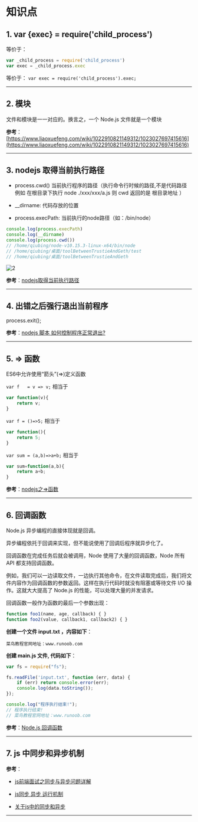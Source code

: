 # 知识点

## 1. var {exec} = require('child_process')

等价于：

```js
var _child_process = require('child_process')
var exec = _child_process.exec
```

等价于： `var exec = require('child_process').exec;`

---

## 2. 模块

文件和模块是一一对应的。换言之，一个 Node.js 文件就是一个模块

**参考**：[https://www.liaoxuefeng.com/wiki/1022910821149312/1023027697415616](https://www.liaoxuefeng.com/wiki/1022910821149312/1023027697415616)

---

## 3. nodejs 取得当前执行路径

- process.cwd() 当前执行程序的路径（执行命令行时候的路径,不是代码路径 例如 在根目录下执行 node ./xxx/xxx/a.js 则 cwd 返回的是 根目录地址 ）

- __dirname: 代码存放的位置

- process.execPath: 当前执行的node路径（如：/bin/node）

```js
console.log(process.execPath)
console.log(__dirname)
console.log(process.cwd())
// /home/qiubing/node-v10.15.3-linux-x64/bin/node
// /home/qiubing/桌面/toolBetweenTrustieAndGeth/test
// /home/qiubing/桌面/toolBetweenTrustieAndGeth
```

![2](http://ww1.sinaimg.cn/large/006alGmrly1g3hd44bgpaj312f0r4q6w.jpg)

**参考**：[nodejs取得当前执行路径](https://blog.csdn.net/ISaiSai/article/details/53442748)

---

## 4. 出错之后强行退出当前程序

process.exit();

**参考**：[nodejs 脚本 如何控制程序正常退出?](https://cnodejs.org/topic/580593b527a1d99178a98f51)

---

## 5. => 函数

ES6中允许使用“箭头”(=>)定义函数

`var f   = v => v;` 相当于

```js
var function(v){
    return v;
}
```

`var f = ()=>5;` 相当于

```js
var function(){
    return 5;
}
```

`var sum = (a,b)=>a+b;` 相当于

```js
var sum=function(a,b){
    return a+b;
}
```

**参考**：[nodejs之=>函数](https://blog.csdn.net/qq_21816375/article/details/74780009)

---

## 6. 回调函数

Node.js 异步编程的直接体现就是回调。

异步编程依托于回调来实现，但不能说使用了回调后程序就异步化了。

回调函数在完成任务后就会被调用，Node 使用了大量的回调函数，Node 所有 API 都支持回调函数。

例如，我们可以一边读取文件，一边执行其他命令，在文件读取完成后，我们将文件内容作为回调函数的参数返回。这样在执行代码时就没有阻塞或等待文件 I/O 操作。这就大大提高了 Node.js 的性能，可以处理大量的并发请求。

回调函数一般作为函数的最后一个参数出现：

```js
function foo1(name, age, callback) { }
function foo2(value, callback1, callback2) { }
```

**创建一个文件 input.txt ，内容如下**：

`菜鸟教程官网地址：www.runoob.com`

**创建 main.js 文件, 代码如下**：

```js
var fs = require("fs");

fs.readFile('input.txt', function (err, data) {
    if (err) return console.error(err);
    console.log(data.toString());
});

console.log("程序执行结束!");
// 程序执行结束!
// 菜鸟教程官网地址：www.runoob.com
```

**参考**：[Node.js 回调函数](https://www.runoob.com/nodejs/nodejs-callback.html)

---

## 7. js 中同步和异步机制

**参考**：

- [js前端面试之同步与异步问题详解](https://www.jb51.net/article/158992.htm)

- [js同步 异步 运行机制](https://www.cnblogs.com/zhengyeye/p/8980461.html)

- [关于js中的同步和异步](https://www.cnblogs.com/c3gen/p/6170504.html)

---
